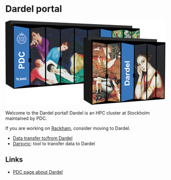 # Dardel portal

![Dardel server racks](./img/dardel_racks.png)

Welcome to the Dardel portal! 
Dardel is an HPC cluster at Stockholm maintained by PDC.

If you are working on [Rackham](rackham.md), 
consider moving to Dardel.

- [Data transfer to/from Dardel](transfer_dardel.md)
- [Darsync](darsync.md): tool to transfer data to Dardel

## Links

- [PDC page about Dardel](https://www.pdc.kth.se/hpc-services/computing-systems/dardel)
